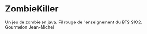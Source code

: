 ZombieKiller
============

Un jeu de zombie en java. Fil rouge de l'enseignement du BTS SIO2.
Gourmelon Jean-Michel
